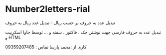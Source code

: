 # Number2letters-rial
تبدیل عدد به حروف بر حسب ریال - تبدیل عدد ریال به حروف

تبدیل عدد به حروف فارسی جهت نوشتن چک ، فاکتور ، سفته و ... توسط جاوا اسکریپت و HTML

کاری از :محمد پارسا
تماس : 09359207485
